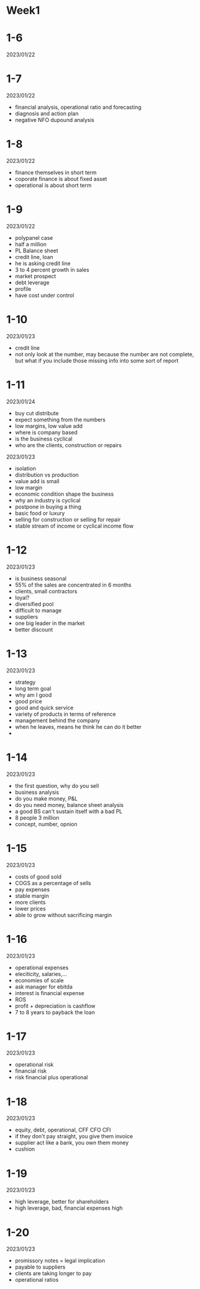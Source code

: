 # Week1

# 1-6

2023/01/22

# 1-7

2023/01/22

- financial analysis, operational ratio and forecasting
- diagnosis and action plan
- negative NFO dupound analysis

# 1-8

2023/01/22

- finance themselves in short term
- coporate finance is about fixed asset
- operational is about short term

# 1-9

2023/01/22

- polypanel case
- half a million
- PL Balance sheet
- credit line, loan
- he is asking credit line
- 3 to 4 percent growth in sales
- market prospect
- debt leverage
- profile
- have cost under control

# 1-10

2023/01/23

- credit line
- not only look at the number, may because the number are not complete, but what if you include those missing info into some sort of report

# 1-11

2023/01/24

- buy cut distribute
- expect something from the numbers
- low margins, low value add
- where is company based
- is the business cyclical
- who are the clients, construction or repairs

2023/01/23

- isolation
- distribution vs production
- value add is small
- low margin
- economic condition shape the business
- why an industry is cyclical
- postpone in buying a thing
- basic food or luxury
- selling for construction or selling for repair
- stable stream of income or cyclical income flow

# 1-12

2023/01/23

- is business seasonal
- 55% of the sales are concentrated in 6 months
- clients, small contractors
- loyal?
- diversified pool
- difficult to manage
- suppliers
- one big leader in the market
- better discount

# 1-13

2023/01/23

- strategy
- long term goal
- why am I good
- good price
- good and quick service
- variety of products in terms of reference
- management behind the company
- when he leaves, means he think he can do it better
- 

# 1-14

2023/01/23

- the first question, why do you sell
- business analysis
- do you make money, P&L
- do you need money, balance sheet analysis
- a good BS can't sustain itself with a bad PL
- 8 people 3 million
- concept, number, opnion

# 1-15

2023/01/23

- costs of good sold
- COGS as a percentage of sells
- pay expenses
- stable margin
- more clients
- lower prices
- able to grow without sacrificing margin

# 1-16

2023/01/23

- operational expenses
- eleciticity, salaries,...
- economies of scale
- ask manager for ebitda
- interest is financial expense
- ROS
- profit + depreciation is cashflow
- 7 to 8 years to payback the loan

# 1-17

2023/01/23

- operational risk
- financial risk
- risk financial plus operational

# 1-18

2023/01/23

- equity, debt, operational, CFF CFO CFI
- if they don't pay straight, you give them invoice
- supplier act like a bank, you own them money
- cushion


# 1-19

2023/01/23

- high leverage, better for shareholders
- high leverage, bad, financial expenses high


# 1-20

2023/01/23

- promissory notes = legal implication
- payable to suppliers
- clients are taking longer to pay
- operational ratios
